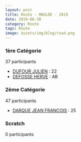 ```yaml
---
layout: post
title: Route - MAULDE - 2019
date: 2019-06-30
category: Route
tags: Route
image: assets/img/blog/road.png
---
```


### 1ère Catégorie
37 participants
- [DUFOUR JULIEN](https://teamspecializedlille.cc/coureurs/dufourjulien) : 22
- [DEFOSSE HERVE](https://teamspecializedlille.cc/coureurs/defosseherve) : AB

### 2ème Catégorie
47 participants
- [DARQUE JEAN FRANCOIS](https://teamspecializedlille.cc/coureurs/darquejeanfrancois) : 25

### Scratch
0 participants
